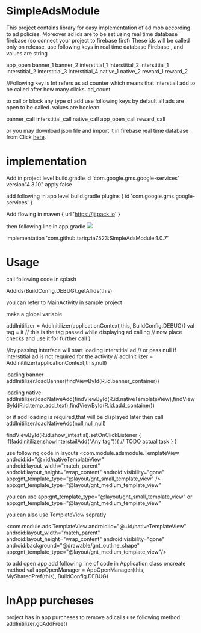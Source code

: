 # SimpleAdsModule
 This project contains library for easy implementation of ad mob according to ad policies. Moreover ad ids are to be set using real time database firebase (so connect your project to firebase first) These ids will be called only on release, use following keys in real time database Firebase , and values are string
 
 app_open
 banner_1
 banner_2
 interstitial_1
 interstitial_2
 interstitial_1
 interstitial_2
 interstitial_3
 interstitial_4
 native_1
 native_2
 reward_1
 reward_2
 
 //Following key is Int refers as ad counter which means that interstiall add to be called after how many clicks.
 ad_count
 
 to call or block any type of add use following keys by default all ads are open to be called. values are boolean
 
 banner_call
 interstitial_call
 native_call
 app_open_call
 reward_call
 
 or you may download json file and import it in firebase real time database from Click [here](https://github.com/tariqzia7523/SimpleAdsModule/blob/main/use_in_real_time_db.json). 
 
 # implementation 
 Add in project level build.gradle
 id 'com.google.gms.google-services' version"4.3.10" apply false
 
 add following in app level build.gradle
 plugins {
    id 'com.google.gms.google-services'
}
 
 
 Add flowing in 
  maven { url 'https://jitpack.io' }
  
  then following line in app gradle
  [![](https://jitpack.io/v/tariqzia7523/SimpleAdsModule.svg)](https://jitpack.io/#tariqzia7523/SimpleAdsModule)

  
 implementation 'com.github.tariqzia7523:SimpleAdsModule:1.0.7'

# Usage 

call following code in splash

 AddIds(BuildConfig.DEBUG).getAllids(this)
 
you can refer to MainActivity in sample project

make a global variable 

  
  addInitilizer = AddInitilizer(applicationContext,this, BuildConfig.DEBUG){
       val tag = it // this is the tag passed while displaying ad calling
       // now place checks and use it for further call
  }


  //by passing interface will start loading interstitial ad
  // or pass null if interstitial ad is not required for the activity
  // addInitilizer = AddInitilizer(applicationContext,this,null)

   loading banner
   addInitilizer.loadBanner(findViewById(R.id.banner_container))

   loading native
  addInitilizer.loadNativeAdd(findViewById(R.id.nativeTemplateView),findViewById(R.id.temp_add_text),findViewById(R.id.add_container))
   
   or if add loading is required,that will be displayed later then call
   addInitilizer.loadNativeAdd(null,null,null)

   findViewById<View>(R.id.show_intestial).setOnClickListener {
          if(!addInitilizer.showInterstailAdd("Any tag")){
              // TODO actual task
          }
   }


   use following code in layouts
   <RelativeLayout
       android:id="@+id/add_container"
       android:layout_width="match_parent"
       android:layout_height="wrap_content"
       android:layout_alignParentBottom="true"
       android:layout_marginLeft="@dimen/_10sdp"
       android:layout_marginTop="@dimen/_10sdp"
       android:layout_marginRight="@dimen/_10sdp"
       android:background="@drawable/gnt_outline_shape"
       android:minHeight="@dimen/_130sdp">
       <com.module.adsmodule.TemplateView
            android:id="@+id/nativeTemplateView"
            android:layout_width="match_parent"
            android:layout_height="wrap_content"
            android:visibility="gone"
            app:gnt_template_type="@layout/gnt_small_template_view" />
            app:gnt_template_type="@layout/gnt_medium_template_view"
       <TextView
            android:id="@+id/temp_add_text"
            android:layout_width="wrap_content"
            android:layout_height="wrap_content"
            android:layout_centerInParent="true"
            android:text="@string/ad_will_display_hare" />
    </RelativeLayout>

you can use 
app:gnt_template_type="@layout/gnt_small_template_view" or app:gnt_template_type="@layout/gnt_medium_template_view"

you can also use TemplateView sepratly


 <com.module.ads.TemplateView
    android:id="@+id/nativeTemplateView"
    android:layout_width="match_parent"
    android:layout_height="wrap_content"
    android:visibility="gone"
    android:background="@drawable/gnt_outline_shape"
    app:gnt_template_type="@layout/gnt_medium_template_view"/>
            

to add open app add following line of code in Application class oncreate method
val appOpenManager = AppOpenManager(this, MySharedPref(this), BuildConfig.DEBUG)


# InApp purcheses
project has in app purcheses to remove ad calls use following method.
addInitilizer.goAddFree()


